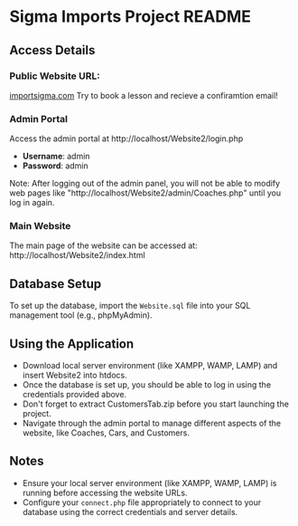 # Sigma Imports Project README

## Access Details

### Public Website URL: 
[importsigma.com](https://importsigma.com)
Try to book a lesson and recieve a confiramtion email!

### Admin Portal
Access the admin portal at http://localhost/Website2/login.php
- **Username**: admin
- **Password**: admin

Note: After logging out of the admin panel, you will not be able to modify web pages like "http://localhost/Website2/admin/Coaches.php" until you log in again.

### Main Website
The main page of the website can be accessed at: http://localhost/Website2/index.html

## Database Setup
To set up the database, import the `Website.sql` file into your SQL management tool (e.g., phpMyAdmin).

## Using the Application
- Download local server environment (like XAMPP, WAMP, LAMP) and insert Website2 into htdocs.
- Once the database is set up, you should be able to log in using the credentials provided above.
- Don't forget to extract CustomersTab.zip before you start launching the project.
- Navigate through the admin portal to manage different aspects of the website, like Coaches, Cars, and Customers.

## Notes
- Ensure your local server environment (like XAMPP, WAMP, LAMP) is running before accessing the website URLs.
- Configure your `connect.php` file appropriately to connect to your database using the correct credentials and server details.
